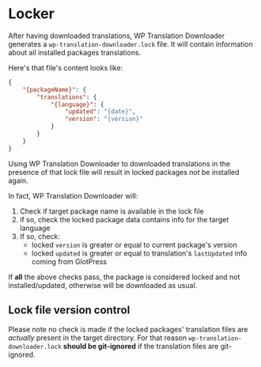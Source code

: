 # Locker

After having downloaded translations, WP Translation Downloader generates a `wp-translation-downloader.lock` 
file. It will contain information about all installed packages translations.

Here's that file's content looks like:

```json
{
    "{packageName}": {
        "translations": {
            "{language}": {
                "updated": "{date}",
                "version": "{version}"
            }
        }
    }
}
```

Using WP Translation Downloader to downloaded translations in the presence of that lock file will
result in locked packages _not_ be installed again.

In fact, WP Translation Downloader will:

1. Check if target package name is available in the lock file
2. if so, check the locked package data contains info for the target language
3. If so, check:
    - locked `version` is greater or equal to current package's version
    - locked `updated` is greater or equal to translation's `lastUpdated` info coming from GlotPress

If **all** the above checks pass, the package is considered locked and not installed/updated, 
otherwise will be downloaded as usual.

## Lock file version control

Please note no check is made if the locked packages' translation files are _actually_ 
present in the target directory. For that reason `wp-translation-downloader.lock` **should be
git-ignored** if the translation files are git-ignored.

